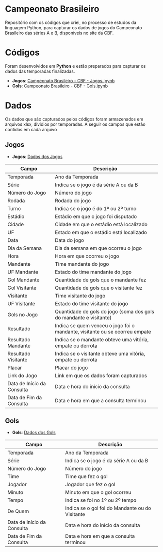 # Campeonato Brasileiro
Repositório com os códigos que criei, no processo de estudos da linguagem Python, para capturar os dados de jogos do Campeonato Brasileiro das séries A e B, disponíveis no site da CBF.

# Códigos
Foram desenvolvidos em **Python** e estão preparados para capturar os dados das temporadas finalizadas.

- **Jogos**: <a href="https://github.com/rdearruda/campeonatobrasileiro/blob/0c812319d3c3737f7f3f6b36935527544198adf1/codigo_python/Campeonato%20Brasileiro%20-%20CBF%20-%20Jogos.ipynb"> Campeonato Brasileiro - CBF - Jogos.ipynb</a>
- **Gols**: <a href="https://github.com/rdearruda/campeonatobrasileiro/blob/0c812319d3c3737f7f3f6b36935527544198adf1/codigo_python/Campeonato%20Brasileiro%20-%20CBF%20-%20Gols.ipynb"> Campeonato Brasileiro - CBF - Gols.ipynb</a>

# Dados
Os dados que são capturados pelos códigos foram armazenados em arquivos xlsx, dividios por temporadas.
A seguir os campos que estão contidos em cada arquivo

## Jogos

- **Jogos**: <a href="https://github.com/rdearruda/campeonatobrasileiro/tree/main/dados/jogos"> Dados dos Jogos </a>

|Campo|Descrição|
|----------|----------|
|Temporada|Ano da Temporada|
|Série|Indica se o jogo é da série A ou da B|
|Número do Jogo|Número do jogo|
|Rodada|Rodada do jogo|
|Turno|Indica se o jogo é do 1º ou 2º turno|
|Estádio|Estádio em que o jogo foi disputado|
|Cidade|Cidade em que o estádio está localizado|
|UF|Estado em que o estádio está localizado|
|Data|Data do jogo|
|Dia da Semana|Dia da semana em que ocorreu o jogo|
|Hora|Hora em que ocorreu o jogo|
|Mandante|Time mandante do jogo|
|UF Mandante|Estado do time mandante do jogo|
|Gol Mandante|Quantidade de gols que o mandante fez|
|Gol Visitante|Quantidade de gols que o visitante fez|
|Visitante|Time visitante do jogo|
|UF Visitante|Estado do time visitante do jogo|
|Gols no Jogo|Quantidade de gols do jogo (soma dos gols do mandante e visitante)|
|Resultado|Indica se quem venceu o jogo foi o mandante, visitante ou se ocorreu empate|
|Resultado Mandante|Indica se o mandante obteve uma vitória, empate ou derrota|
|Resultado Visitante|Indica se o visitante obteve uma vitória, empate ou derrota|
|Placar|Placar do jogo|
|Link do Jogo|Link em que os dados foram capturados|
|Data de Início da Consulta|Data e hora do início da consulta|
|Data de Fim da Consulta|Data e hora em que a consulta terminou|


## Gols

- **Gols**: <a href="https://github.com/rdearruda/campeonatobrasileiro/tree/main/dados/gols"> Dados dos Gols </a>

|Campo|Descrição|
|----------|----------|
|Temporada|Ano da Temporada|
|Série|Indica se o jogo é da série A ou da B|
|Número do Jogo|Número do jogo|
|Time|Time que fez o gol|
|Jogador|Jogador que fez o gol|
|Minuto|Minuto em que o gol ocorreu|
|Tempo|Indica se foi no 1º ou 2º tempo|
|De Quem|Indica se o gol foi do Mandante ou do Visitante|
|Data de Início da Consulta|Data e hora do início da consulta|
|Data de Fim da Consulta|Data e hora em que a consulta terminou|
